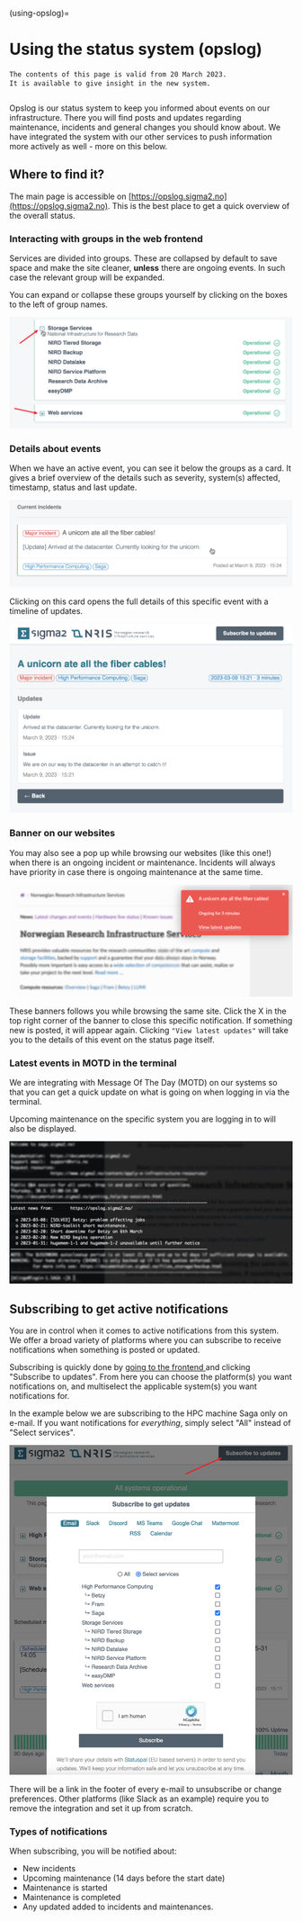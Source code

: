 (using-opslog)=

# Using the status system (opslog)

```{note}
The contents of this page is valid from 20 March 2023.  
It is available to give insight in the new system.
```

```{contents} Table of Contents
```

Opslog is our status system to keep you informed about events on our infrastructure.
There you will find posts and updates regarding maintenance, incidents and general changes you should know about.
We have integrated the system with our other services to push information more actively as well - more on this below.

## Where to find it?

The main page is accessible on [https://opslog.sigma2.no](https://opslog.sigma2.no). This is the best place to get a quick overview of the overall status.

### Interacting with groups in the web frontend
Services are divided into groups. These are collapsed by default to save space and make the site cleaner, **unless** there are ongoing events. In such case the relevant group will be expanded.  

You can expand or collapse these groups yourself by clicking on the boxes to the left of group names.

![Expand groups](img/opslog-expand-groups.png "Expand groups")

### Details about events

When we have an active event, you can see it below the groups as a card. It gives a brief overview of the details such as severity, system(s) affected, timestamp, status and last update. 

![Inident card](img/opslog-incident-card.png "Inident card")

Clicking on this card opens the full details of this specific event with a timeline of updates.

![Incident details](img/opslog-incident-details.png "Incident details")

### Banner on our websites

You may also see a pop up while browsing our websites (like this one!) when there is an ongoing incident or maintenance.
Incidents will always have priority in case there is ongoing maintenance at the same time.

![Integrated banner](img/opslog-banner.png "Integrated banner")

These banners follows you while browsing the same site. Click the X in the top right corner of the banner to close this specific notification. If something new is posted, it will appear again.
Clicking `"View latest updates"` will take you to the details of this event on the status page itself.

### Latest events in MOTD in the terminal

We are integrating with Message Of The Day (MOTD) on our systems so that you can get a quick update on what is going on when logging in via the terminal.

Upcoming maintenance on the specific system you are logging in to will also be displayed.

![Message of the day integration](img/opslog-motd.png "Message of the day integration")

## Subscribing to get active notifications

You are in control when it comes to active notifications from this system.  
We offer a broad variety of platforms where you can subscribe to receive notifications when something is posted or updated.

Subscribing is quickly done by [going to the frontend ](https://opslog.sigma2.no) and clicking "Subscribe to updates". From here you can choose the platform(s) you want notifications on, and multiselect the applicable system(s) you want notifications for.

In the example below we are subscribing to the HPC machine Saga only on e-mail. If you want notifications for _everything_, simply select "All" instead of "Select services".

![Subscribe to notifications](img/opslog-subscribe.png "Subscribe to notifications")

There will be a link in the footer of every e-mail to unsubscribe or change preferences. Other platforms (like Slack as an example) require you to remove the integration and set it up from scratch.

### Types of notifications

When subscribing, you will be notified about:
* New incidents
* Upcoming maintenance (14 days before the start date)
* Maintenance is started
* Maintenance is completed
* Any updated added to incidents and maintenances.